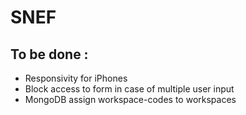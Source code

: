# SNEF
## To be done :
* Responsivity for iPhones
* Block access to form in case of multiple user input
* MongoDB assign workspace-codes to workspaces
